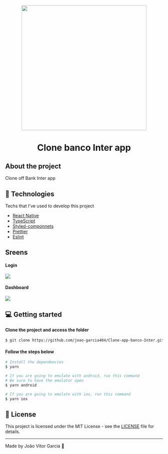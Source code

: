 <h1 align="center">
  <img src="https://upload.wikimedia.org/wikipedia/commons/3/36/Logo-banco-inter.svg" width="400px"/>
</h1>

<h1 align="center">Clone banco Inter app</h1>

## About the project

Clone off Bank Inter app

## 🚀 Technologies

Techs that I've used to develop this project

- <a href="">React Native</a>
- <a href="">TypeScript</a>
- <a href="">Styled-componnets</a>
- <a href="">Prettier</a>
- <a href="">Eslint</a>   

## Sreens 

#### Login
<img src="https://i.imgur.com/hLKkkTv.png" />

#### Dashboard
<img src="https://i.imgur.com/xWDU3L4.png" />

## 💻 Getting started

#### Clone the project and access the folder 

``` bash
$ git clone https://github.com/joao-garcia404/Clone-app-banco-Inter.git && cd Clone-app-banco-Inter
```

#### Follow the steps below

```bash
# Install the dependencies
$ yarn

# If you are going to emulate with android, run this command
# Be sure to have the emulator open
$ yarn android

# If you are going to emulate with ios, run this command
$ yarn ios
```

## 📝 License

This project is licensed under the MIT License - see the [LICENSE](LICENSE) file for details.

---

Made by João Vitor Garcia 👋
